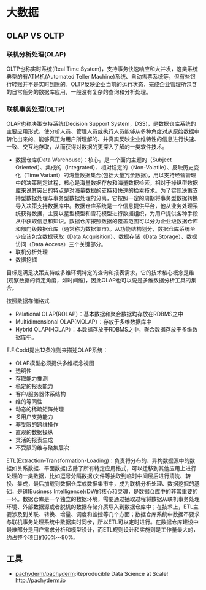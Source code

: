 # 大数据

## OLAP VS OLTP

### 联机分析处理(OLAP) 

OLTP也称实时系统(Real Time System)，支持事务快速响应和大并发，这类系统典型的有ATM机(Automated Teller Machine)系统、自动售票系统等，但有些银行转账并不是实时到账的。OLTP反映企业当前的运行状态，完成企业管理所包含的日常任务的数据库应用，一般没有复杂的查询和分析处理。

### 联机事务处理(OLTP)

OLAP也称决策支持系统(Decision Support System，DSS)，是数据仓库系统的主要应用形式，使分析人员、管理人员或执行人员能够从多种角度对从原始数据中转化出来的、能够真正为用户所理解的、并真实反映企业维特性的信息进行快速、一致、交互地存取，从而获得对数据的更深入了解的一类软件技术。

* 数据仓库(Data Warehouse)：核心。是一个面向主题的（Subject Oriented）、集成的（Integrated）、相对稳定的（Non-Volatile）、反映历史变化（Time Variant）的海量数据集合(包括大量冗余数据)，用以支持经营管理中的决策制定过程，核心是海量数据存放和海量数据检索。相对于操纵型数据库来说其突出的特点是对海量数据的支持和快速的检索技术。为了实现决策支持型数据处理与事务型数据处理的分离，它按照一定的周期将事务型数据转换导入决策支持数据库中。数据仓库系统是一个信息提供平台，他从业务处理系统获得数据，主要以星型模型和雪花模型进行数据组织，为用户提供各种手段从中获取信息和知识。数据仓库按照数据的覆盖范围可以分为企业级数据仓库和部门级数据仓库（通常称为数据集市）。从功能结构划分，数据仓库系统至少应该包含数据获取（Data Acquisition）、数据存储（Data Storage）、数据访问（Data Access）三个关键部分。
* 联机分析处理
* 数据挖掘

目标是满足决策支持或多维环境特定的查询和报表需求，它的技术核心概念是维(观察数据的特定角度，如时间维)，因此OLAP也可以说是多维数据分析工具的集合。

按照数据存储格式

* Relational OLAP(ROLAP）：基本数据和聚合数据均存放在RDBMS之中
* Multidimensional OLAP(MOLAP）：存放于多维数据库中
* Hybrid OLAP(HOLAP）：本数据存放于RDBMS之中，聚合数据存放于多维数据库中。

E.F.Codd提出12条准则来描述OLAP系统：

* OLAP模型必须提供多维概念视图　　
* 透明性　
* 存取能力推测 　　
* 稳定的报表能力 　　
* 客户/服务器体系结构 　　
* 维的等同性　
* 动态的稀疏矩阵处理　
* 多用户支持能力　
* 非受限的跨维操作 　　
* 直观的数据操纵 　　
* 灵活的报表生成 　　
* 不受限的维与聚集层次

ETL(Extraction-Transformation-Loading)：负责将分布的、异构数据源中的数据如关系数据、平面数据(去除了所有特定应用格式，可以迁移到其他应用上进行处理的一类数据，比如逗号分隔数据)文件等抽取到临时中间层后进行清洗、转换、集成，最后加载到数据仓库或数据集市中，成为联机分析处理、数据挖掘的基础，是BI(Business Intelligence)/DW的核心和灵魂，是数据仓库中的非常重要的一环。数据仓库是一个独立的数据环境，需要通过抽取过程将数据从联机事务处理环境、外部数据源或者脱机的数据存储介质导入到数据仓库中；在技术上，ETL主要涉及到关联、转换、增量、调度和监控等几个方面；数据仓库系统中数据不要求与联机事务处理系统中数据实时同步，所以ETL可以定时进行。在数据仓库建设中最难部分是用户需求分析和模型设计，而ETL规则设计和实施则是工作量最大的，约占整个项目的60%～80%。

## 工具

* [pachyderm/pachyderm](https://github.com/pachyderm/pachyderm):Reproducible Data Science at Scale! http://pachyderm.io
